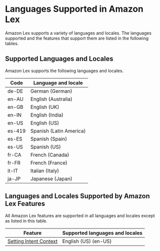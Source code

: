# Languages Supported in Amazon Lex<a name="how-it-works-language"></a>

Amazon Lex supports a variety of languages and locales\. The languages supported and the features that support them are listed in the following tables\.

<a name="topiclist"></a>

## Supported Languages and Locales<a name="supported-languages-and-locales"></a>

Amazon Lex supports the following languages and locales\.


| Code | Language and locale | 
| --- | --- | 
| de\-DE | German \(German\) | 
| en\-AU | English \(Australia\) | 
| en\-GB | English \(UK\) | 
| en\-IN | English \(India\) | 
| en\-US | English \(US\) | 
| es\-419 | Spanish \(Latin America\) | 
| es\-ES | Spanish \(Spain\) | 
| es\-US | Spanish \(US\) | 
| fr\-CA | French \(Canada\) | 
| fr\-FR | French \(France\) | 
| it\-IT | Italian \(Italy\) | 
| ja\-JP | Japanese \(Japan\) | 

## Languages and Locales Supported by Amazon Lex Features<a name="supported-languages-features"></a>

All Amazon Lex features are supported in all languages and locales except as listed in this table\.


| Feature | Supported languages and locales | 
| --- | --- | 
| [Setting Intent Context](context-mgmt-active-context.md) | English \(US\) \(en\-US\) | 